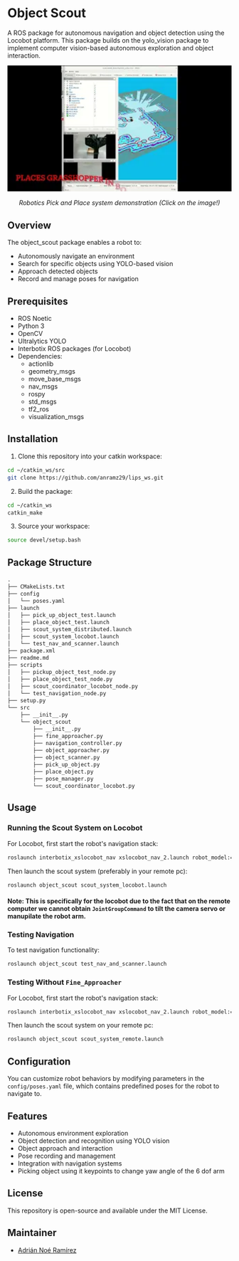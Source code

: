 # Object Scout

A ROS package for autonomous navigation and object detection using the Locobot platform. This package builds on the yolo_vision package to implement computer vision-based autonomous exploration and object interaction.

<div align="center">
  <a href="https://youtu.be/a55GlM6ha9g">
    <img src="images/robotics_pick_and_place_thumbnail.jpeg" alt="Robotics Pick and Place Demo" width="800"/>
  </a>
  <p><em>Robotics Pick and Place system demonstration (Click on the image!)</em></p>
</div>

## Overview

The object_scout package enables a robot to:
- Autonomously navigate an environment
- Search for specific objects using YOLO-based vision
- Approach detected objects
- Record and manage poses for navigation

## Prerequisites

- ROS Noetic
- Python 3
- OpenCV
- Ultralytics YOLO
- Interbotix ROS packages (for Locobot)
- Dependencies:
  - actionlib
  - geometry_msgs
  - move_base_msgs
  - nav_msgs
  - rospy
  - std_msgs
  - tf2_ros
  - visualization_msgs

## Installation

1. Clone this repository into your catkin workspace:
```bash
cd ~/catkin_ws/src
git clone https://github.com/anramz29/lips_ws.git
```

2. Build the package:
```bash
cd ~/catkin_ws
catkin_make
```

3. Source your workspace:
```bash
source devel/setup.bash
```

## Package Structure

```
.
├── CMakeLists.txt
├── config
│   └── poses.yaml
├── launch
│   ├── pick_up_object_test.launch
│   ├── place_object_test.launch
│   ├── scout_system_distributed.launch
│   ├── scout_system_locobot.launch
│   └── test_nav_and_scanner.launch
├── package.xml
├── readme.md
├── scripts
│   ├── pickup_object_test_node.py
│   ├── place_object_test_node.py
│   ├── scout_coordinator_locobot_node.py
│   └── test_navigation_node.py
├── setup.py
└── src
    ├── __init__.py
    └── object_scout
        ├── __init__.py
        ├── fine_approacher.py
        ├── navigation_controller.py
        ├── object_approacher.py
        ├── object_scanner.py
        ├── pick_up_object.py
        ├── place_object.py
        ├── pose_manager.py
        └── scout_coordinator_locobot.py

```

## Usage

### Running the Scout System on Locobot

For Locobot, first start the robot's navigation stack:

```bash
roslaunch interbotix_xslocobot_nav xslocobot_nav_2.launch robot_model:=locobot_wx250s use_lidar:=true localization:=true
```

Then launch the scout system (preferably in your remote pc):

```bash
roslaunch object_scout scout_system_locobot.launch
```

#### Note: This is specifically for the locobot due to the fact that on the remote computer we cannot obtain `JointGroupCommand` to tilt the camera servo or manupilate the robot arm.

### Testing Navigation

To test navigation functionality:

```bash
roslaunch object_scout test_nav_and_scanner.launch
```

### Testing Without `Fine_Approacher`

For Locobot, first start the robot's navigation stack:

```bash
roslaunch interbotix_xslocobot_nav xslocobot_nav_2.launch robot_model:=locobot_wx250s use_lidar:=true localization:=true
```

Then launch the scout system on your remote pc:

```bash
roslaunch object_scout scout_system_remote.launch
```

## Configuration

You can customize robot behaviors by modifying parameters in the `config/poses.yaml` file, which contains predefined poses for the robot to navigate to.

## Features

- Autonomous environment exploration
- Object detection and recognition using YOLO vision
- Object approach and interaction
- Pose recording and management
- Integration with navigation systems
- Picking object using it keypoints to change yaw angle of the 6 dof arm

## License

This repository is open-source and available under the MIT License.

## Maintainer

- [Adrián Noé Ramírez](https://github.com/anramz29)